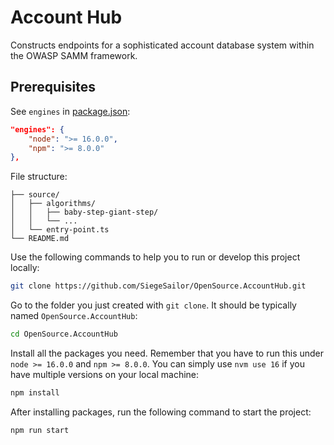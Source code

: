 # Account Hub

Constructs endpoints for a sophisticated account database system within the OWASP SAMM framework.

## Prerequisites

See `engines` in [package.json](./package.json):

```json
"engines": {
    "node": ">= 16.0.0",
    "npm": ">= 8.0.0"
},
```

File structure:

```
├── source/
│   ├── algorithms/
│   │   ├── baby-step-giant-step/
│   │   └── ...
│   └── entry-point.ts
└── README.md
```

Use the following commands to help you to run or develop this project locally:

```bash
git clone https://github.com/SiegeSailor/OpenSource.AccountHub.git
```

Go to the folder you just created with `git clone`. It should be typically named `OpenSource.AccountHub`:

```bash
cd OpenSource.AccountHub
```

Install all the packages you need. Remember that you have to run this under `node >= 16.0.0` and `npm >= 8.0.0`. You can simply use `nvm use 16` if you have multiple versions on your local machine:

```bash
npm install
```

After installing packages, run the following command to start the project:

```bash
npm run start
```
